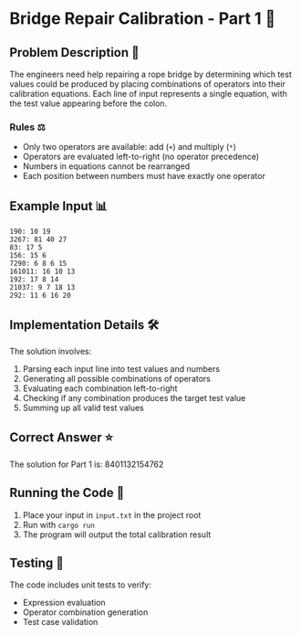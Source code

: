 # Bridge Repair Calibration - Part 1 🌉

## Problem Description 📝
The engineers need help repairing a rope bridge by determining which test values could be produced by placing combinations of operators into their calibration equations. Each line of input represents a single equation, with the test value appearing before the colon.

### Rules ⚖️
- Only two operators are available: add (`+`) and multiply (`*`)
- Operators are evaluated left-to-right (no operator precedence)
- Numbers in equations cannot be rearranged
- Each position between numbers must have exactly one operator

## Example Input 📊
```
190: 10 19
3267: 81 40 27
83: 17 5
156: 15 6
7290: 6 8 6 15
161011: 16 10 13
192: 17 8 14
21037: 9 7 18 13
292: 11 6 16 20
```

## Implementation Details 🛠️
The solution involves:
1. Parsing each input line into test values and numbers
2. Generating all possible combinations of operators
3. Evaluating each combination left-to-right
4. Checking if any combination produces the target test value
5. Summing up all valid test values

## Correct Answer ⭐
The solution for Part 1 is: 8401132154762

## Running the Code 🚀
1. Place your input in `input.txt` in the project root
2. Run with `cargo run`
3. The program will output the total calibration result

## Testing 🧪
The code includes unit tests to verify:
- Expression evaluation
- Operator combination generation
- Test case validation